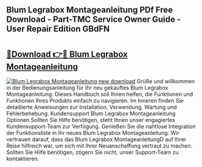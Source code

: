 ## Blum Legrabox Montageanleitung PDf Free Download - Part-TMC Service Owner Guide - User Repair Edition GBdFN

# <h2><a href="http://df8nha.blite.top/?on=Blum+Legrabox+Montageanleitung">🔗Download 👉🔴 Blum Legrabox Montageanleitung</a></h2>

[![Blum Legrabox Montageanleitung new download](https://i.imgur.com/lujVjoI.png)](http://df8nha.blite.top/?on=Blum+Legrabox+Montageanleitung)
Grüße und willkommen in der Bedienungsanleitung für Ihr neu gekauftes Blum Legrabox Montageanleitung. Dieses Handbuch soll Ihnen helfen, die Funktionen und Funktionen Ihres Produkts einfach zu navigieren. Im Inneren finden Sie detaillierte Anweisungen zur Installation, Verwendung, Wartung und Fehlerbehebung. Kundensupport Blum Legrabox Montageanleitung Optionen Sollten Sie Hilfe benötigen, steht Ihnen unser engagiertes Kundensupport-Team zur Verfügung. Genießen Sie die nahtlose Integration der Funktionsliste in Ihr neues Blum Legrabox Montageanleitung. Wir vertrauen darauf, dass das Blum Legrabox MontageanleitungD auf Ihrer Reise hilfreich war, um sich mit Ihrer Neuanschaffung vertraut zu machen. Sollten Sie Hilfe benötigen, zögern Sie nicht, unser Support-Team zu kontaktieren.
